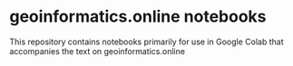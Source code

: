 # geoinformatics.online notebooks
This repository contains notebooks primarily for use in Google Colab that accompanies the text on geoinformatics.online
